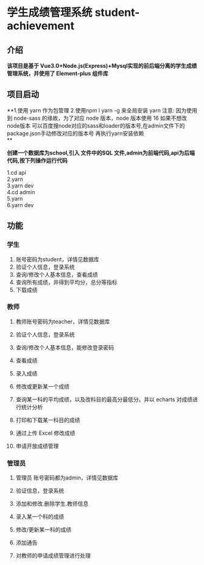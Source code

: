 # 学生成绩管理系统 student-achievement


## 介绍

**该项目是基于 Vue3.0+Node.js(Express)+Mysql实现的前后端分离的学生成绩管理系统，并使用了 Element-plus 组件库**



## 项目启动

**1.使用 yarn 作为包管理
2.使用npm i yarn -g  来全局安装 yarn
注意:
因为使用到 node-sass 的缘故，为了对应 node 版本，node 版本使用 16  如果不想改node版本 可以百度搜node对应的sass和loader的版本号,在admin文件下的package.json手动修改对应的版本号  再执行yarn安装依赖  
**

**创建一个数据库为school,引入 文件中的SQL 文件,admin为前端代码,api为后端代码,按下列操作运行代码**

1.cd api  
2.yarn  
3.yarn dev  
4.cd admin  
5.yarn  
6.yarn dev


## 功能

### 学生

1. 账号密码为student，详情见数据库
2. 验证个人信息，登录系统
3. 查询/修改个人基本信息，查看成绩
4. 查询所有成绩，并得到平均分，总分等指标
5. 下载成绩

### 教师

1. 教师账号密码为teacher，详情见数据库

2. 验证个人信息，登录系统

3. 查询/修改个人基本信息，能修改登录密码

4. 查看成绩

5. 录入成绩

6. 修改或更新某一个成绩

7. 查询某一科的平均成绩，以及改科目的最高分最低分。并以 echarts 对成绩进行统计分析

8. 打印和下载某一科目的成绩

9. 通过上传 Excel 修改成绩

10. 申请开放成绩管理

    

### 管理员



1. 管理员  账号密码都为admin，详情见数据库

2. 验证信息，登录系统

3. 添加和修改.删除学生.教师信息

4. 录入某一个科的成绩

5. 修改/更新某一科的成绩

6. 添加通告

7. 对教师的申请成绩管理进行处理

   
